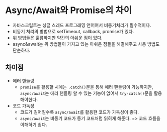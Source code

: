 # Async/Await와 Promise의 차이 
- 자바스크립트는 싱글 스레드 프로그래밍 언어여서 비동기처리가 필수적이다.
- 비동기 처리의 방법으로 setTimeout, callback, promise가 있다. 
- 위 방법들은 훌륭하지만 약간의 아쉬운 점이 있다.
- async&await는 위 방법들이 가지고 있는 아쉬운 점들을 해결해주고 사용 방법도 단순하다. 

## 차이점
- 에러 핸들링
  - ```promise```를 활용할 시에는 ```.catch()```문을 통해 에러 핸들링이 가능하지만, ```async/await```는 에러 핸들링 할 수 있는 기능이 없어서 ```try-catch()```문을 활용해야한다.
- 코드 가독성
  - 코드가 길어질수록 ```async/await```를 활용한 코드가 가독성이 좋다. 
  - ```async/await```는 비동기 코드가 동기 코드처럼 읽히게 해준다. => 코드 흐름을 이해하기 쉽다. 
